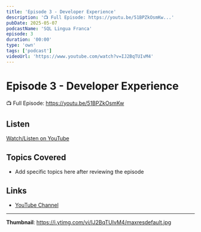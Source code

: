 ```yaml
---
title: 'Episode 3 - Developer Experience'
description: '📺 Full Episode: https://youtu.be/51BPZkOsmKw...'
pubDate: 2025-05-07
podcastName: 'SQL Lingua Franca'
episode: 3
duration: '00:00'
type: 'own'
tags: ['podcast']
videoUrl: 'https://www.youtube.com/watch?v=IJ2BqTUIvM4'
---
```


# Episode 3 - Developer Experience

📺 Full Episode: https://youtu.be/51BPZkOsmKw

## Listen

[Watch/Listen on YouTube](https://www.youtube.com/watch?v=IJ2BqTUIvM4)

## Topics Covered

- Add specific topics here after reviewing the episode

## Links

- [YouTube Channel](https://www.youtube.com/juanalytics)

---

**Thumbnail**: https://i.ytimg.com/vi/IJ2BqTUIvM4/maxresdefault.jpg
